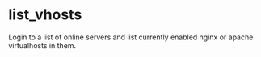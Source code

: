 # list_vhosts
Login to a list of online servers and list currently enabled nginx or apache virtualhosts in them.
